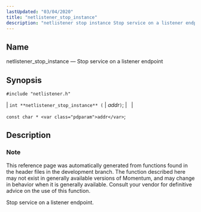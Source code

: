 ```yaml
---
lastUpdated: "03/04/2020"
title: "netlistener_stop_instance"
description: "netlistener stop instance Stop service on a listener endpoint int netlistener stop instance addr const char addr This reference page was automatically generated from functions found in the header files in the development branch The function described here may not exist in generally available versions of Momentum and may change..."
---
```


<a name="apis.netlistener_stop_instance"></a> 
## Name

netlistener_stop_instance — Stop service on a listener endpoint

## Synopsis

`#include "netlistener.h"`

| `int **netlistener_stop_instance** (` | <var class="pdparam">addr</var>`)`; |   |

`const char * <var class="pdparam">addr</var>`;<a name="idp58143632"></a> 
## Description

### Note

This reference page was automatically generated from functions found in the header files in the development branch. The function described here may not exist in generally available versions of Momentum, and may change in behavior when it is generally available. Consult your vendor for definitive advice on the use of this function.

Stop service on a listener endpoint.